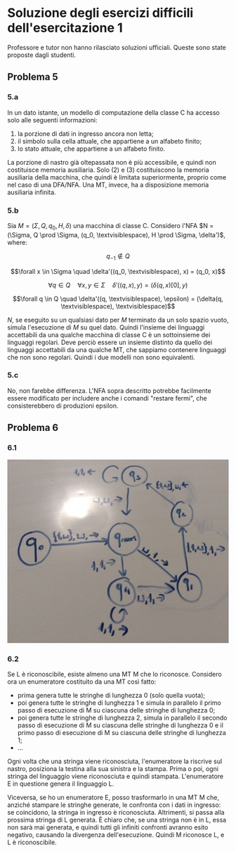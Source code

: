 # Soluzione degli esercizi difficili dell'esercitazione 1

Professore e tutor non hanno rilasciato soluzioni ufficiali. Queste sono state
proposte dagli studenti.

## Problema 5

### 5.a

In un dato istante, un modello di computazione della classe C ha accesso solo
alle seguenti informazioni:

1. la porzione di dati in ingresso ancora non letta;
2. il simbolo sulla cella attuale, che appartiene a un alfabeto finito;
3. lo stato attuale, che appartiene a un alfabeto finito.

La porzione di nastro già oltepassata non è più accessibile, e quindi non
costituisce memoria ausiliaria. Solo (2) e (3) costituiscono la memoria
ausiliaria della macchina, che quindi è limitata superiormente, proprio come nel
caso di una DFA/NFA. Una MT, invece, ha a disposizione memoria ausiliaria
infinita.

### 5.b

Sia $M = (\Sigma, Q, q_0, H, \delta)$ una macchina di classe C. Considero l'NFA
$N = (\Sigma, Q \prod \Sigma, (q_0, \textvisiblespace), H \prod \Sigma, \delta')$,
where:

$$q_{-1} \notin Q$$

$$\forall x \in \Sigma \quad \delta'((q_0, \textvisiblespace), x) = (q_0, x)$$

$$\forall q \in Q \quad \forall x,y \in \Sigma \quad \delta'((q, x), y) = (\delta(q,x)[0], y)$$

$$\forall q \in Q \quad \delta'((q, \textvisiblespace), \epsilon) = (\delta(q, \textvisiblespace), \textvisiblespace)$$

$N$, se eseguito su un qualsiasi dato per $M$ terminato da un solo spazio vuoto,
simula l'esecuzione di $M$ su quel dato. Quindi l'insieme dei linguaggi
accettabili da una qualche macchina di classe C è un sottoinsieme dei linguaggi
regolari. Deve perciò essere un insieme distinto da quello dei linguaggi
accettabili da una qualche MT, che sappiamo contenere linguaggi che non sono
regolari. Quindi i due modelli non sono equivalenti.

### 5.c

No, non farebbe differenza. L'NFA sopra descritto potrebbe facilmente essere
modificato per includere anche i comandi "restare fermi", che consisterebbero
di produzioni epsilon.

## Problema 6

### 6.1

![Soluzione all'esercizio 6.1](./esercitazione-01-soluzione-difficili-6-1.jpeg)

### 6.2

Se L è riconoscibile, esiste almeno una MT M che lo riconosce. Considero ora un
enumeratore costituito da una MT così fatto:

- prima genera tutte le stringhe di lunghezza 0 (solo quella vuota);
- poi genera tutte le stringhe di lunghezza 1 e simula in parallelo il primo
  passo di esecuzione di M su ciascuna delle stringhe di lunghezza 0;
- poi genera tutte le stringhe di lunghezza 2, simula in parallelo il secondo
  passo di esecuzione di M su ciascuna delle stringhe di lunghezza 0 e il primo
  passo di esecuzione di M su ciascuna delle stringhe di lunghezza 1;
- ...

Ogni volta che una stringa viene riconosciuta, l'enumeratore la riscrive sul
nastro, posiziona la testina alla sua sinistra e la stampa. Prima o poi, ogni
stringa del linguaggio viene riconosciuta e quindi stampata. L'enumeratore E in
questione genera il linguaggio L.

Viceversa, se ho un enumeratore E, posso trasformarlo in una MT M che, anziché
stampare le stringhe generate, le confronta con i dati in ingresso: se
coincidono, la stringa in ingresso è riconosciuta. Altrimenti, si passa alla
prossima stringa di L generata. È chiaro che, se una stringa non è in L, essa
non sarà mai generata, e quindi tutti gli infiniti confronti avranno esito
negativo, causando la divergenza dell'esecuzione. Quindi M riconosce L, e L è
riconoscibile.
